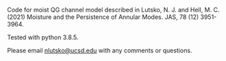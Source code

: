 Code for moist QG channel model described in Lutsko, N. J. and Hell, M. C. (2021) Moisture and the Persistence of 
Annular Modes. JAS, 78 (12) 3951-3964. 

Tested with python 3.8.5. 

Please email nlutsko@ucsd.edu with any comments or questions.
